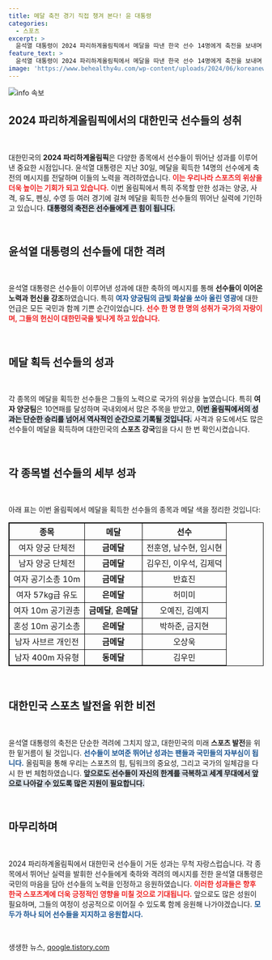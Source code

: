```yaml
---
title: 메달 축전 경기 직접 챙겨 본다! 윤 대통령
categories:
  - 스포츠
excerpt: >
  윤석열 대통령이 2024 파리하계올림픽에서 메달을 따낸 한국 선수 14명에게 축전을 보내며 그들의 영광을 함께 나누었다. 특히 여자 양궁팀의 금빛 도전과 젊은 사격 스타 반효진 선수의 감동적인 승리에 응원을 아끼지 않았다.
feature_text: >
  윤석열 대통령이 2024 파리하계올림픽에서 메달을 따낸 한국 선수 14명에게 축전을 보내며 그들의 영광을 함께 나누었다. 특히 여자 양궁팀의 금빛 도전과 젊은 사격 스타 반효진 선수의 감동적인 승리에 응원을 아끼지 않았다.
image: 'https://www.behealthy4u.com/wp-content/uploads/2024/06/koreanews.jpg'
---
```


<p><img src="https://www.behealthy4u.com/wp-content/uploads/2024/06/koreanews.jpg" alt="info 속보" /></p>

<h2 data-ke-size="size26">2024 파리하계올림픽에서의 대한민국 선수들의 성취</h2>

<p data-ke-size="size16">&nbsp;</p>

<p>대한민국의 <b>2024 파리하계올림픽</b>은 다양한 종목에서 선수들이 뛰어난 성과를 이루어낸 중요한 시점입니다. 윤석열 대통령은 지난 30일, 메달을 획득한 14명의 선수에게 축전의 메시지를 전달하며 이들의 노력을 격려하였습니다. <b><span style="color: #ee2323;">이는 우리나라 스포츠의 위상을 더욱 높이는 기회가 되고 있습니다.</span></b> 이번 올림픽에서 특히 주목할 만한 성과는 양궁, 사격, 유도, 펜싱, 수영 등 여러 경기에 걸쳐 메달을 획득한 선수들의 뛰어난 실력에 기인하고 있습니다. <b><span style="background-color: #21538527;">대통령의 축전은 선수들에게 큰 힘이 됩니다.</span></b> </p>

<p data-ke-size="size16">&nbsp;</p>

<h2 data-ke-size="size26">윤석열 대통령의 선수들에 대한 격려</h2>

<p data-ke-size="size16">&nbsp;</p>

<p>윤석열 대통령은 선수들이 이루어낸 성과에 대한 축하의 메시지를 통해 <b>선수들이 이어온 노력과 헌신을 강조</b>하였습니다. 특히 <b><span style="color: #1a5490;">여자 양궁팀의 금빛 화살을 쏘아 올린 영광</span></b>에 대한 언급은 모든 국민과 함께 기쁜 순간이었습니다. <b><span style="color: #ee2323;">선수 한 명 한 명의 성취가 국가의 자랑이며, 그들의 헌신이 대한민국을 빛나게 하고 있습니다.</span></b> </p>

<p data-ke-size="size16">&nbsp;</p>

<h2 data-ke-size="size26">메달 획득 선수들의 성과</h2>

<p data-ke-size="size16">&nbsp;</p>

<p>각 종목의 메달을 획득한 선수들은 그들의 노력으로 국가의 위상을 높였습니다. 특히 <b>여자 양궁팀</b>은 10연패를 달성하며 국내외에서 많은 주목을 받았고, <b><span style="background-color: #21538527;">이번 올림픽에서의 성과는 단순한 승리를 넘어서 역사적인 순간으로 기록될 것입니다.</span></b> 사격과 유도에서도 많은 선수들이 메달을 획득하며 대한민국의 <b>스포츠 강국</b>임을 다시 한 번 확인시켰습니다.</p>

<p data-ke-size="size16">&nbsp;</p>

<h2 data-ke-size="size26">각 종목별 선수들의 세부 성과</h2>

<p data-ke-size="size16">&nbsp;</p>

<p>아래 표는 이번 올림픽에서 메달을 획득한 선수들의 종목과 메달 색을 정리한 것입니다:</p>

<table style="width: 100%; border-collapse: collapse; border: 1px solid #000;">
  <thead>
    <tr>
      <th style="text-align: center; border: 1px solid #000;">종목</th>
      <th style="text-align: center; border: 1px solid #000;">메달</th>
      <th style="text-align: center; border: 1px solid #000;">선수</th>
    </tr>
  </thead>
  <tbody>
    <tr>
      <td style="text-align: center; border: 1px solid #000;">여자 양궁 단체전</td>
      <td style="text-align: center; border: 1px solid #000;"><b>금메달</b></td>
      <td style="text-align: center; border: 1px solid #000;">전훈영, 남수현, 임시현</td>
    </tr>
    <tr>
      <td style="text-align: center; border: 1px solid #000;">남자 양궁 단체전</td>
      <td style="text-align: center; border: 1px solid #000;"><b>금메달</b></td>
      <td style="text-align: center; border: 1px solid #000;">김우진, 이우석, 김제덕</td>
    </tr>
    <tr>
      <td style="text-align: center; border: 1px solid #000;">여자 공기소총 10m</td>
      <td style="text-align: center; border: 1px solid #000;"><b>금메달</b></td>
      <td style="text-align: center; border: 1px solid #000;">반효진</td>
    </tr>
    <tr>
      <td style="text-align: center; border: 1px solid #000;">여자 57kg급 유도</td>
      <td style="text-align: center; border: 1px solid #000;"><b>은메달</b></td>
      <td style="text-align: center; border: 1px solid #000;">허미미</td>
    </tr>
    <tr>
      <td style="text-align: center; border: 1px solid #000;">여자 10m 공기권총</td>
      <td style="text-align: center; border: 1px solid #000;"><b>금메달</b>, <b>은메달</b></td>
      <td style="text-align: center; border: 1px solid #000;">오예진, 김예지</td>
    </tr>
    <tr>
      <td style="text-align: center; border: 1px solid #000;">혼성 10m 공기소총</td>
      <td style="text-align: center; border: 1px solid #000;"><b>은메달</b></td>
      <td style="text-align: center; border: 1px solid #000;">박하준, 금지현</td>
    </tr>
    <tr>
      <td style="text-align: center; border: 1px solid #000;">남자 사브르 개인전</td>
      <td style="text-align: center; border: 1px solid #000;"><b>금메달</b></td>
      <td style="text-align: center; border: 1px solid #000;">오상욱</td>
    </tr>
    <tr>
      <td style="text-align: center; border: 1px solid #000;">남자 400m 자유형</td>
      <td style="text-align: center; border: 1px solid #000;"><b>동메달</b></td>
      <td style="text-align: center; border: 1px solid #000;">김우민</td>
    </tr>
  </tbody>
</table>

<p data-ke-size="size16">&nbsp;</p>

<h2 data-ke-size="size26">대한민국 스포츠 발전을 위한 비전</h2>

<p data-ke-size="size16">&nbsp;</p>

<p>윤석열 대통령의 축전은 단순한 격려에 그치지 않고, 대한민국의 미래 <b>스포츠 발전</b>을 위한 밑거름이 될 것입니다. <b><span style="color: #1a5490;">선수들이 보여준 뛰어난 성과는 팬들과 국민들의 자부심이 됩니다.</span></b> 올림픽을 통해 우리는 스포츠의 힘, 팀워크의 중요성, 그리고 국가의 일체감을 다시 한 번 체험하였습니다. <b><span style="background-color: #21538527;">앞으로도 선수들이 자신의 한계를 극복하고 세계 무대에서 앞으로 나아갈 수 있도록 많은 지원이 필요합니다.</span></b> </p>

<p data-ke-size="size16">&nbsp;</p>

<h2 data-ke-size="size26">마무리하며</h2>

<p data-ke-size="size16">&nbsp;</p>

<p>2024 파리하계올림픽에서 대한민국 선수들이 거둔 성과는 무척 자랑스럽습니다. 각 종목에서 뛰어난 실력을 발휘한 선수들에게 축하와 격려의 메시지를 전한 윤석열 대통령은 국민의 마음을 담아 선수들의 노력을 인정하고 응원하였습니다. <b><span style="color: #ee2323;">이러한 성과들은 향후 한국 스포츠계에 더욱 긍정적인 영향을 미칠 것으로 기대됩니다.</span></b> 앞으로도 많은 성원이 필요하며, 그들의 여정이 성공적으로 이어질 수 있도록 함께 응원해 나가야겠습니다. <b><span style="color: #1a5490;">모두가 하나 되어 선수들을 지지하고 응원합시다.</span></b> </p>

<p data-ke-size="size16">&nbsp;</p>
생생한 뉴스, <a href="https://qoogle.tistory.com" rel="dofollow">qoogle.tistory.com</a>


